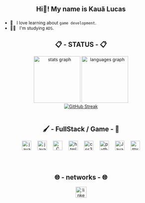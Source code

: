 <h2 align="center
"> Hi👋! My name is Kauã Lucas</h2>

###
  
  - 🚗 &nbsp; I love learning about `game development`.<br>
  - 👨‍💻 &nbsp; I'm studying `ADS`.




<h2 align="center
"> 📋 - STATUS -  📋</h2>

<div align="center">
  <img src="https://github-readme-stats.vercel.app/api?username=Kaua-Lucas&hide_title=false&hide_rank=false&show_icons=true&include_all_commits=true&count_private=true&disable_animations=false&theme=dracula&locale=en&hide_border=false" height="150" alt="stats graph"  />
  <img src="https://github-readme-stats.vercel.app/api/top-langs?username=Kaua-Lucas&locale=en&hide_title=false&layout=compact&card_width=320&langs_count=6&theme=dracula&hide_border=false" height="150" alt="languages graph"  />
</div>

<div align="middle">
  
  <a href="https://git.io/streak-stats">
    <img src="https://github-readme-streak-stats.herokuapp.com?user=Kaua-lucas&theme=tokyonight&date_format=M%20j%5B%2C%20Y%5D&mode=weekly&card_width=451" alt="GitHub Streak" />
  </a>
  <br/>
</div>


<div align="center">ㅤ
  <h2>🖌 - FullStack / Game - 🧱</h2>
</div>

<div align="center" >
  <img src="https://cdn.jsdelivr.net/gh/devicons/devicon/icons/javascript/javascript-original.svg" height="30" alt="javascript logo"  />
  <img width="12" />

  <img src="https://godotengine.org/assets/press/icon_color.png" height="30" alt="javascript logo"  />
  <img width="12" />
  
  <img src="https://cdn.jsdelivr.net/gh/devicons/devicon/icons/c/c-original.svg" height="30" alt="C logo"  />
  <img width="12" />
  <img src="https://cdn.jsdelivr.net/gh/devicons/devicon/icons/html5/html5-original.svg" height="30" alt="html5 logo"  />
  <img width="12" />
  <img src="https://cdn.jsdelivr.net/gh/devicons/devicon/icons/css3/css3-original.svg" height="30" alt="css3 logo"  />
  <img width="12" />
  <img src="https://cdn.jsdelivr.net/gh/devicons/devicon/icons/python/python-original.svg" height="30" alt="python logo"  />
  <img width="12" />
  <img src="https://cdn.jsdelivr.net/gh/devicons/devicon/icons/java/java-original.svg" height="30" alt="Java"  />
  <img width="12" />
  <img src="https://cdn.jsdelivr.net/gh/devicons/devicon/icons/mysql/mysql-original.svg" height="30" alt="mysql"  />
  
</div>

###

<div align="center">ㅤ
  <h2>🌐 - networks - 🌐</h2>
</div>


<div align="center" >
  <!-- <img src="https://img.shields.io/static/v1?message=Youtube&logo=youtube&label=&color=FF0000&logoColor=white&labelColor=&style=for-the-badge" height="35" alt="youtube logo"  /> -->
 <!-- <img src="https://img.shields.io/static/v1?message=Instagram&logo=instagram&label=&color=E4405F&logoColor=white&labelColor=&style=for-the-badge" height="35" alt="instagram logo"  /> -->
  <!-- <img src="https://img.shields.io/static/v1?message=Twitch&logo=twitch&label=&color=9146FF&logoColor=white&labelColor=&style=for-the-badge" height="35" alt="twitch logo"  /> -->
  <!-- <img src="https://img.shields.io/static/v1?message=Discord&logo=discord&label=&color=7289DA&logoColor=white&labelColor=&style=for-the-badge" height="35" alt="discord logo"  /> -->
  <a href="https://www.linkedin.com/in/kaua-lucas-616569268/">
    <img src="https://img.shields.io/static/v1?message=LinkedIn&logo=linkedin&label=&color=0077B5&logoColor=white&labelColor=&style=for-the-badge" height="35" alt="linkedin logo"  />
  </a>
</div>

###
